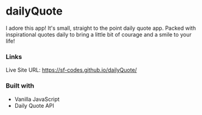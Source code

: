 # dailyQuote

I adore this app! It's small, straight to the point daily quote app. Packed with inspirational quotes daily to bring a little bit of courage and a smile to your life!

### Links
Live Site URL: https://sf-codes.github.io/dailyQuote/

### Built with
- Vanilla JavaScript
- Daily Quote API
